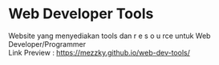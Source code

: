 # Web Developer Tools
Website yang menyediakan tools dan r e s o u rce untuk Web Developer/Programmer <br>
Link Preview : https://mezzky.github.io/web-dev-tools/
